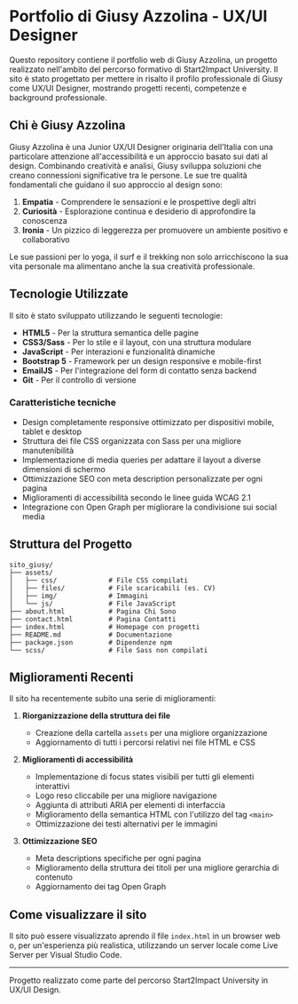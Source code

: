 # Portfolio di Giusy Azzolina - UX/UI Designer

Questo repository contiene il portfolio web di Giusy Azzolina, un progetto realizzato nell'ambito del percorso formativo di Start2Impact University. Il sito è stato progettato per mettere in risalto il profilo professionale di Giusy come UX/UI Designer, mostrando progetti recenti, competenze e background professionale.

## Chi è Giusy Azzolina

Giusy Azzolina è una Junior UX/UI Designer originaria dell'Italia con una particolare attenzione all'accessibilità e un approccio basato sui dati al design. Combinando creatività e analisi, Giusy sviluppa soluzioni che creano connessioni significative tra le persone. Le sue tre qualità fondamentali che guidano il suo approccio al design sono:

1. **Empatia** - Comprendere le sensazioni e le prospettive degli altri
2. **Curiosità** - Esplorazione continua e desiderio di approfondire la conoscenza
3. **Ironia** - Un pizzico di leggerezza per promuovere un ambiente positivo e collaborativo

Le sue passioni per lo yoga, il surf e il trekking non solo arricchiscono la sua vita personale ma alimentano anche la sua creatività professionale.

## Tecnologie Utilizzate

Il sito è stato sviluppato utilizzando le seguenti tecnologie:

- **HTML5** - Per la struttura semantica delle pagine
- **CSS3/Sass** - Per lo stile e il layout, con una struttura modulare
- **JavaScript** - Per interazioni e funzionalità dinamiche
- **Bootstrap 5** - Framework per un design responsive e mobile-first
- **EmailJS** - Per l'integrazione del form di contatto senza backend
- **Git** - Per il controllo di versione

### Caratteristiche tecniche

- Design completamente responsive ottimizzato per dispositivi mobile, tablet e desktop
- Struttura dei file CSS organizzata con Sass per una migliore manutenibilità
- Implementazione di media queries per adattare il layout a diverse dimensioni di schermo
- Ottimizzazione SEO con meta description personalizzate per ogni pagina
- Miglioramenti di accessibilità secondo le linee guida WCAG 2.1
- Integrazione con Open Graph per migliorare la condivisione sui social media

## Struttura del Progetto

```
sito_giusy/
├── assets/
│   ├── css/             # File CSS compilati
│   ├── files/           # File scaricabili (es. CV)
│   ├── img/             # Immagini
│   └── js/              # File JavaScript
├── about.html           # Pagina Chi Sono
├── contact.html         # Pagina Contatti
├── index.html           # Homepage con progetti
├── README.md            # Documentazione
├── package.json         # Dipendenze npm
└── scss/                # File Sass non compilati
```

## Miglioramenti Recenti

Il sito ha recentemente subito una serie di miglioramenti:

1. **Riorganizzazione della struttura dei file**
   - Creazione della cartella `assets` per una migliore organizzazione
   - Aggiornamento di tutti i percorsi relativi nei file HTML e CSS

2. **Miglioramenti di accessibilità**
   - Implementazione di focus states visibili per tutti gli elementi interattivi
   - Logo reso cliccabile per una migliore navigazione
   - Aggiunta di attributi ARIA per elementi di interfaccia
   - Miglioramento della semantica HTML con l'utilizzo del tag `<main>`
   - Ottimizzazione dei testi alternativi per le immagini

3. **Ottimizzazione SEO**
   - Meta descriptions specifiche per ogni pagina
   - Miglioramento della struttura dei titoli per una migliore gerarchia di contenuto
   - Aggiornamento dei tag Open Graph

## Come visualizzare il sito

Il sito può essere visualizzato aprendo il file `index.html` in un browser web o, per un'esperienza più realistica, utilizzando un server locale come Live Server per Visual Studio Code.

---

Progetto realizzato come parte del percorso Start2Impact University in UX/UI Design.
